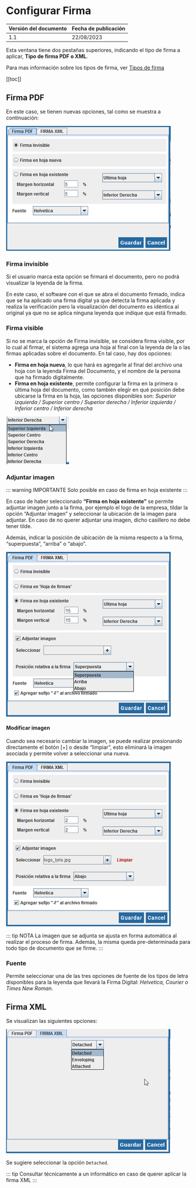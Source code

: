 # Configurar Firma

| Versión del documento | Fecha de publicación |
| --- | --- |
| 1.1 | 22/08/2023 |

Esta ventana tiene dos pestañas superiores, indicando el tipo de firma a aplicar, **Tipo de firma PDF o XML**. 

Para mas información sobre los tipos de firma, ver [Tipos de firma](/firmador/tipos.md)


[[toc]]

## Firma PDF

En este caso, se tienen nuevas opciones, tal como se muestra a continuación:

<img src='/images/firmador/image21.png' />

### Firma invisible

Si el usuario marca esta opción se firmará el documento, pero no podrá visualizar la leyenda de la firma. 

En este caso, el software con el que se abra el documento firmado, indica que se ha aplicado una firma digital ya que detecta la firma aplicada y realiza la verificación pero la visualización del documento es idéntica al original ya que no se aplica ninguna leyenda que indique que está firmado.

### Firma visible

Si no se marca la opción de Firma invisible, se considera firma visible, por lo cual al firmar, el sistema agrega una hoja al final con la leyenda de la o las firmas aplicadas sobre el documento. En tal caso, hay dos opciones:

  * **Firma en hoja nueva**, lo que hará es agregarle al final del archivo una hoja con la leyenda Firma del Documento, y el nombre de la persona que ha firmado digitalmente.
  * **Firma en hoja existente**, permite configurar la firma en la primera o última hoja del documento, como también elegir en qué posición debe ubicarse la firma en la hoja, las opciones disponibles son: *Superior izquierda / Superior centro / Superior derecha / Inferior izquierda / Inferior centro / Inferior derecha*

<img src='/images/firmador/image27.png' />

### Adjuntar imagen

::: warning IMPORTANTE
Solo posible en caso de firma en hoja existente
:::

En caso de haber seleccionado **“Firma en hoja existente”** se permite adjuntar imagen junto a la firma, por ejemplo el logo de la empresa, tildar la opción “Adjuntar imagen” y seleccionar la ubicación de la imagen para adjuntar. En caso de no querer adjuntar una imagen, dicho casillero no debe tener tilde.

Además, indicar la posición de ubicación de la misma respecto a la firma, “superpuesta”, “arriba” o “abajo”.

<img src='/images/firmador/image17.png' />

#### Modificar imagen

Cuando sea necesario cambiar la imagen, se puede realizar presionando directamente el botón [+] o desde  “limpiar”, esto  eliminará la imagen asociada y permite volver a seleccionar una nueva.

<img src='/images/firmador/image23.png' />

::: tip NOTA
La imagen que se adjunta se ajusta en forma automática al realizar el proceso de firma. Además, la misma queda pre-determinada para todo tipo de documento que se firme.
:::

### Fuente

Permite seleccionar una de las tres opciones de fuente de los tipos de letra disponibles para la leyenda que llevará la Firma Digital: *Helvetica, Courier o Times New Roman.*

## Firma XML

Se visualizan las siguientes opciones:

<img src='/images/firmador/image18.png' />

Se sugiere seleccionar la opción `Detached`. 

::: tip
Consultar técnicamente a un informático en caso de querer aplicar la firma XML
:::